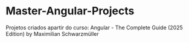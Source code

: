 # Master-Angular-Projects
Projetos criados apartir do curso: Angular - The Complete Guide (2025 Edition) by Maximilian Schwarzmüller
